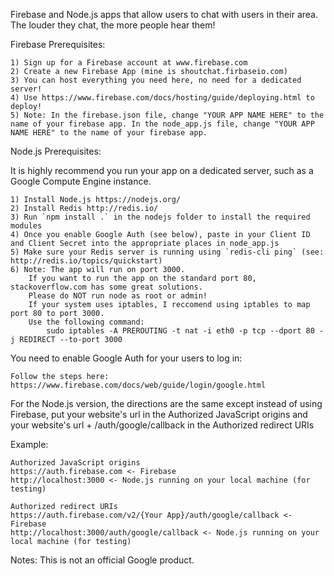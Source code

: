 Firebase and Node.js apps that allow users to chat with users in their area. The louder they chat, the more people hear them!

Firebase Prerequisites:

	1) Sign up for a Firebase account at www.firebase.com
	2) Create a new Firebase App (mine is shoutchat.firbaseio.com)
	3) You can host everything you need here, no need for a dedicated server!
	4) Use https://www.firebase.com/docs/hosting/guide/deploying.html to deploy!
	5) Note: In the firebase.json file, change "YOUR APP NAME HERE" to the name of your firebase app. In the node_app.js file, change "YOUR APP NAME HERE" to the name of your firebase app.

Node.js Prerequisites:

It is highly recommend you run your app on a dedicated server, such as a Google Compute Engine instance.

	1) Install Node.js https://nodejs.org/
	2) Install Redis http://redis.io/
	3) Run `npm install .` in the nodejs folder to install the required modules
	4) Once you enable Google Auth (see below), paste in your Client ID and Client Secret into the appropriate places in node_app.js
	5) Make sure your Redis server is running using `redis-cli ping` (see: http://redis.io/topics/quickstart)
	6) Note: The app will run on port 3000. 
		If you want to run the app on the standard port 80, stackoverflow.com has some great solutions. 
		Please do NOT run node as root or admin!
		If your system uses iptables, I reccomend using iptables to map port 80 to port 3000. 
		Use the following command: 
			sudo iptables -A PREROUTING -t nat -i eth0 -p tcp --dport 80 -j REDIRECT --to-port 3000

You need to enable Google Auth for your users to log in:

	Follow the steps here:
	https://www.firebase.com/docs/web/guide/login/google.html

For the Node.js version, the directions are the same except instead of using Firebase, put your website's url in the Authorized JavaScript origins and your website's url + /auth/google/callback in the Authorized redirect URIs

Example:

	Authorized JavaScript origins
	https://auth.firebase.com <- Firebase
	http://localhost:3000 <- Node.js running on your local machine (for testing)
	
	Authorized redirect URIs
	https://auth.firebase.com/v2/{Your App}/auth/google/callback <- Firebase
	http://localhost:3000/auth/google/callback <- Node.js running on your local machine (for testing)

Notes:
This is not an official Google product.
